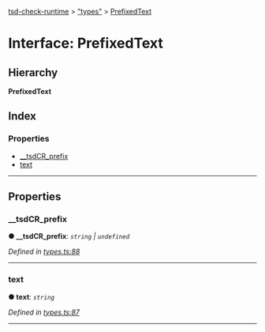 [tsd-check-runtime](../README.md) > ["types"](../modules/_types_.md) > [PrefixedText](../interfaces/_types_.prefixedtext.md)

# Interface: PrefixedText

## Hierarchy

**PrefixedText**

## Index

### Properties

* [__tsdCR_prefix](_types_.prefixedtext.md#__tsdcr_prefix)
* [text](_types_.prefixedtext.md#text)

---

## Properties

<a id="__tsdcr_prefix"></a>

###  __tsdCR_prefix

**● __tsdCR_prefix**: *`string` \| `undefined`*

*Defined in [types.ts:88](https://github.com/cancerberoSgx/tsd-check-runtime/blob/0ea971a/src/types.ts#L88)*

___
<a id="text"></a>

###  text

**● text**: *`string`*

*Defined in [types.ts:87](https://github.com/cancerberoSgx/tsd-check-runtime/blob/0ea971a/src/types.ts#L87)*

___

